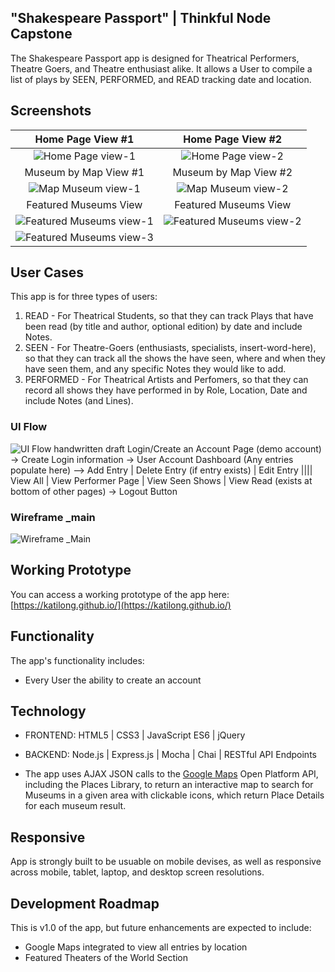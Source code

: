 ## "Shakespeare Passport" | Thinkful Node Capstone
The Shakespeare Passport app is designed for Theatrical Performers, Theatre Goers, and Theatre enthusiast alike. It allows a User to compile a list of plays by SEEN, PERFORMED, and READ tracking date and location.

## Screenshots

Home Page View #1 | Home Page View #2
:-------------------------:|:-------------------------:
![Home Page view-1]()  |  ![Home Page view-2]()
Museum by Map View #1 | Museum by Map View #2
![Map Museum view-1]() | ![Map Museum view-2]()
Featured Museums View  | Featured Museums View
![Featured Museums view-1]() | ![Featured Museums view-2]()
![Featured Museums view-3]() |

## User Cases
This app is for three types of users:
1. READ - For Theatrical Students, so that they can track Plays that have been read (by title and author, optional edition) by date and include Notes.
2. SEEN - For Theatre-Goers (enthusiasts, specialists, insert-word-here), so that they can track all the shows the have seen, where and when they have seen them, and any specific Notes they would like to add.
3. PERFORMED - For Theatrical Artists and Perfomers, so that they can record all shows they have performed in by Role, Location, Date and include Notes (and Lines).

### UI Flow
![UI Flow handwritten draft]()
Login/Create an Account Page (demo account) -> Create Login information -> User Account Dashboard (Any entries populate here) --> Add Entry | Delete Entry (if entry exists) | Edit Entry |||| View All | View Performer Page | View Seen Shows | View Read (exists at bottom of other pages) -> Logout Button
### Wireframe _main
![Wireframe _Main]()

## Working Prototype
You can access a working prototype of the app here: [https://katilong.github.io/](https://katilong.github.io/)

## Functionality
The app's functionality includes:
* Every User the ability to create an account

## Technology
* FRONTEND: HTML5 | CSS3 | JavaScript ES6 | jQuery
* BACKEND: Node.js | Express.js | Mocha | Chai | RESTful API Endpoints

* The app uses AJAX JSON calls to the <a href="https://maps.googleapis.com/maps/api">Google Maps</a> Open Platform API, including the Places Library, to return an interactive map to search for Museums in a given area with clickable icons, which return Place Details for each museum result.


## Responsive
App is strongly built to be usuable on mobile devises, as well as responsive across mobile, tablet, laptop, and desktop screen resolutions.

## Development Roadmap
This is v1.0 of the app, but future enhancements are expected to include:
* Google Maps integrated to view all entries by location
* Featured Theaters of the World Section
